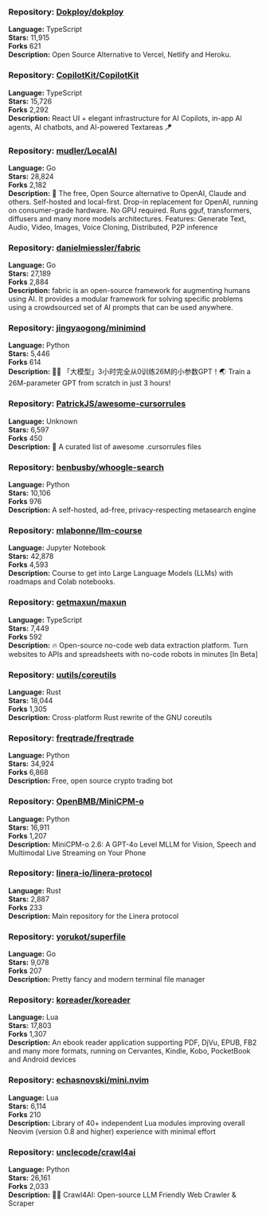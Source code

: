 ### **Repository:** [Dokploy/dokploy](https://github.com/Dokploy/dokploy)  

**Language:** TypeScript  
**Stars:** 11,915  
**Forks** 621  
**Description:** Open Source Alternative to Vercel, Netlify and Heroku.  

### **Repository:** [CopilotKit/CopilotKit](https://github.com/CopilotKit/CopilotKit)  

**Language:** TypeScript  
**Stars:** 15,726  
**Forks** 2,292  
**Description:** React UI + elegant infrastructure for AI Copilots, in-app AI agents, AI chatbots, and AI-powered Textareas 🪁  

### **Repository:** [mudler/LocalAI](https://github.com/mudler/LocalAI)  

**Language:** Go  
**Stars:** 28,824  
**Forks** 2,182  
**Description:** 🤖 The free, Open Source alternative to OpenAI, Claude and others. Self-hosted and local-first. Drop-in replacement for OpenAI, running on consumer-grade hardware. No GPU required. Runs gguf, transformers, diffusers and many more models architectures. Features: Generate Text, Audio, Video, Images, Voice Cloning, Distributed, P2P inference  

### **Repository:** [danielmiessler/fabric](https://github.com/danielmiessler/fabric)  

**Language:** Go  
**Stars:** 27,189  
**Forks** 2,884  
**Description:** fabric is an open-source framework for augmenting humans using AI. It provides a modular framework for solving specific problems using a crowdsourced set of AI prompts that can be used anywhere.  

### **Repository:** [jingyaogong/minimind](https://github.com/jingyaogong/minimind)  

**Language:** Python  
**Stars:** 5,446  
**Forks** 614  
**Description:** 🚀🚀 「大模型」3小时完全从0训练26M的小参数GPT！🌏 Train a 26M-parameter GPT from scratch in just 3 hours!  

### **Repository:** [PatrickJS/awesome-cursorrules](https://github.com/PatrickJS/awesome-cursorrules)  

**Language:** Unknown  
**Stars:** 6,597  
**Forks** 450  
**Description:** 📄 A curated list of awesome .cursorrules files  

### **Repository:** [benbusby/whoogle-search](https://github.com/benbusby/whoogle-search)  

**Language:** Python  
**Stars:** 10,106  
**Forks** 976  
**Description:** A self-hosted, ad-free, privacy-respecting metasearch engine  

### **Repository:** [mlabonne/llm-course](https://github.com/mlabonne/llm-course)  

**Language:** Jupyter Notebook  
**Stars:** 42,878  
**Forks** 4,593  
**Description:** Course to get into Large Language Models (LLMs) with roadmaps and Colab notebooks.  

### **Repository:** [getmaxun/maxun](https://github.com/getmaxun/maxun)  

**Language:** TypeScript  
**Stars:** 7,449  
**Forks** 592  
**Description:** 🔥 Open-source no-code web data extraction platform. Turn websites to APIs and spreadsheets with no-code robots in minutes [In Beta]  

### **Repository:** [uutils/coreutils](https://github.com/uutils/coreutils)  

**Language:** Rust  
**Stars:** 18,044  
**Forks** 1,305  
**Description:** Cross-platform Rust rewrite of the GNU coreutils  

### **Repository:** [freqtrade/freqtrade](https://github.com/freqtrade/freqtrade)  

**Language:** Python  
**Stars:** 34,924  
**Forks** 6,868  
**Description:** Free, open source crypto trading bot  

### **Repository:** [OpenBMB/MiniCPM-o](https://github.com/OpenBMB/MiniCPM-o)  

**Language:** Python  
**Stars:** 16,911  
**Forks** 1,207  
**Description:** MiniCPM-o 2.6: A GPT-4o Level MLLM for Vision, Speech and Multimodal Live Streaming on Your Phone  

### **Repository:** [linera-io/linera-protocol](https://github.com/linera-io/linera-protocol)  

**Language:** Rust  
**Stars:** 2,887  
**Forks** 233  
**Description:** Main repository for the Linera protocol  

### **Repository:** [yorukot/superfile](https://github.com/yorukot/superfile)  

**Language:** Go  
**Stars:** 9,078  
**Forks** 207  
**Description:** Pretty fancy and modern terminal file manager  

### **Repository:** [koreader/koreader](https://github.com/koreader/koreader)  

**Language:** Lua  
**Stars:** 17,803  
**Forks** 1,307  
**Description:** An ebook reader application supporting PDF, DjVu, EPUB, FB2 and many more formats, running on Cervantes, Kindle, Kobo, PocketBook and Android devices  

### **Repository:** [echasnovski/mini.nvim](https://github.com/echasnovski/mini.nvim)  

**Language:** Lua  
**Stars:** 6,114  
**Forks** 210  
**Description:** Library of 40+ independent Lua modules improving overall Neovim (version 0.8 and higher) experience with minimal effort  

### **Repository:** [unclecode/crawl4ai](https://github.com/unclecode/crawl4ai)  

**Language:** Python  
**Stars:** 26,161  
**Forks** 2,033  
**Description:** 🚀🤖 Crawl4AI: Open-source LLM Friendly Web Crawler & Scraper  

